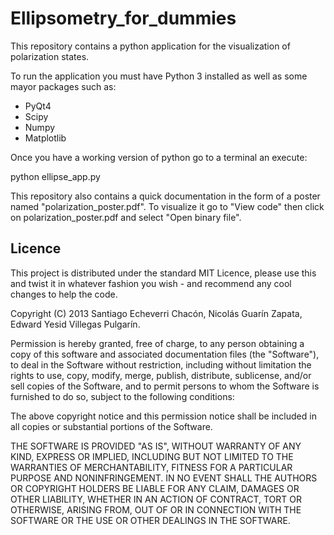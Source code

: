 Ellipsometry_for_dummies
========================

This repository contains a python application for the visualization of polarization states. 

To run the application you must have Python 3 installed as well as some mayor packages such as:
* PyQt4
* Scipy
* Numpy
* Matplotlib

Once you have a working version of python go to a terminal an execute:

  python ellipse_app.py
  
This repository also contains a quick documentation in the form of a poster named "polarization_poster.pdf". 
To visualize it  go to "View code" then click on polarization_poster.pdf and select "Open binary file".

Licence
-------

This project is distributed under the standard MIT Licence, please use this and twist it in whatever fashion you wish - and recommend any cool changes to help the code.

Copyright (C) 2013 Santiago Echeverri Chacón, Nicolás Guarín Zapata, Edward Yesid Villegas Pulgarín.

Permission is hereby granted, free of charge, to any person obtaining a copy of this software and associated documentation files (the "Software"), to deal in the Software without restriction, including without limitation the rights to use, copy, modify, merge, publish, distribute, sublicense, and/or sell copies of the Software, and to permit persons to whom the Software is furnished to do so, subject to the following conditions:

The above copyright notice and this permission notice shall be included in all copies or substantial portions of the Software.

THE SOFTWARE IS PROVIDED "AS IS", WITHOUT WARRANTY OF ANY KIND, EXPRESS OR IMPLIED, INCLUDING BUT NOT LIMITED TO THE WARRANTIES OF MERCHANTABILITY, FITNESS FOR A PARTICULAR PURPOSE AND NONINFRINGEMENT. IN NO EVENT SHALL THE AUTHORS OR COPYRIGHT HOLDERS BE LIABLE FOR ANY CLAIM, DAMAGES OR OTHER LIABILITY, WHETHER IN AN ACTION OF CONTRACT, TORT OR OTHERWISE, ARISING FROM, OUT OF OR IN CONNECTION WITH THE SOFTWARE OR THE USE OR OTHER DEALINGS IN THE SOFTWARE.
